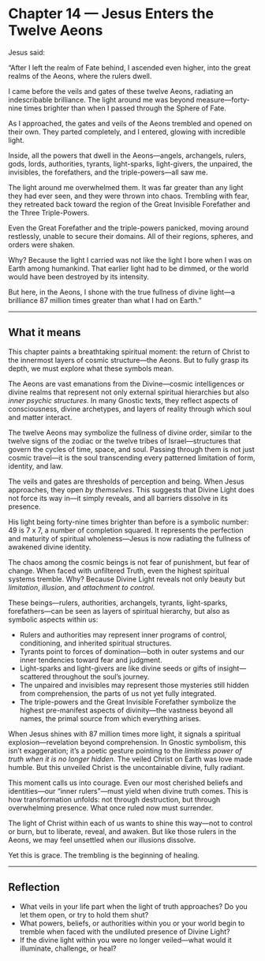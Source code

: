 # Chapter 14 — Jesus Enters the Twelve Aeons

Jesus said:

“After I left the realm of Fate behind, I ascended even higher, into the great realms of the Aeons, where the rulers dwell.

I came before the veils and gates of these twelve Aeons, radiating an indescribable brilliance. The light around me was beyond measure—forty-nine times brighter than when I passed through the Sphere of Fate.

As I approached, the gates and veils of the Aeons trembled and opened on their own. They parted completely, and I entered, glowing with incredible light.

Inside, all the powers that dwell in the Aeons—angels, archangels, rulers, gods, lords, authorities, tyrants, light-sparks, light-givers, the unpaired, the invisibles, the forefathers, and the triple-powers—all saw me.

The light around me overwhelmed them. It was far greater than any light they had ever seen, and they were thrown into chaos. Trembling with fear, they retreated back toward the region of the Great Invisible Forefather and the Three Triple-Powers.

Even the Great Forefather and the triple-powers panicked, moving around restlessly, unable to secure their domains. All of their regions, spheres, and orders were shaken.

Why? Because the light I carried was not like the light I bore when I was on Earth among humankind. That earlier light had to be dimmed, or the world would have been destroyed by its intensity.

But here, in the Aeons, I shone with the true fullness of divine light—a brilliance 87 million times greater than what I had on Earth.”

---

## What it means

This chapter paints a breathtaking spiritual moment: the return of Christ to the innermost layers of cosmic structure—the Aeons. But to fully grasp its depth, we must explore what these symbols mean.

The Aeons are vast emanations from the Divine—cosmic intelligences or divine realms that represent not only external spiritual hierarchies but also *inner psychic structures*. In many Gnostic texts, they reflect aspects of consciousness, divine archetypes, and layers of reality through which soul and matter interact.

The twelve Aeons may symbolize the fullness of divine order, similar to the twelve signs of the zodiac or the twelve tribes of Israel—structures that govern the cycles of time, space, and soul. Passing through them is not just cosmic travel—it is the soul transcending every patterned limitation of form, identity, and law.

The veils and gates are thresholds of perception and being. When Jesus approaches, they open *by themselves*. This suggests that Divine Light does not force its way in—it simply reveals, and all barriers dissolve in its presence.

His light being forty-nine times brighter than before is a symbolic number: 49 is 7 x 7, a number of completion squared. It represents the perfection and maturity of spiritual wholeness—Jesus is now radiating the fullness of awakened divine identity.

The chaos among the cosmic beings is not fear of punishment, but fear of change. When faced with unfiltered Truth, even the highest spiritual systems tremble. Why? Because Divine Light reveals not only beauty but *limitation*, *illusion*, and *attachment to control*.

These beings—rulers, authorities, archangels, tyrants, light-sparks, forefathers—can be seen as layers of spiritual hierarchy, but also as symbolic aspects within us:

* Rulers and authorities may represent inner programs of control, conditioning, and inherited spiritual structures.
* Tyrants point to forces of domination—both in outer systems and our inner tendencies toward fear and judgment.
* Light-sparks and light-givers are like divine seeds or gifts of insight—scattered throughout the soul’s journey.
* The unpaired and invisibles may represent those mysteries still hidden from comprehension, the parts of us not yet fully integrated.
* The triple-powers and the Great Invisible Forefather symbolize the highest pre-manifest aspects of divinity—the vastness beyond all names, the primal source from which everything arises.

When Jesus shines with 87 million times more light, it signals a spiritual explosion—revelation beyond comprehension. In Gnostic symbolism, this isn’t exaggeration; it’s a poetic gesture pointing to the *limitless power of truth when it is no longer hidden*. The veiled Christ on Earth was love made humble. But this unveiled Christ is the uncontainable divine, fully radiant.

This moment calls us into courage. Even our most cherished beliefs and identities—our “inner rulers”—must yield when divine truth comes. This is how transformation unfolds: not through destruction, but through overwhelming presence. What once ruled now must surrender.

The light of Christ within each of us wants to shine this way—not to control or burn, but to liberate, reveal, and awaken. But like those rulers in the Aeons, we may feel unsettled when our illusions dissolve.

Yet this is grace. The trembling is the beginning of healing.

---

## Reflection

* What veils in your life part when the light of truth approaches? Do you let them open, or try to hold them shut?
* What powers, beliefs, or authorities within you or your world begin to tremble when faced with the undiluted presence of Divine Light?
* If the divine light within you were no longer veiled—what would it illuminate, challenge, or heal?
